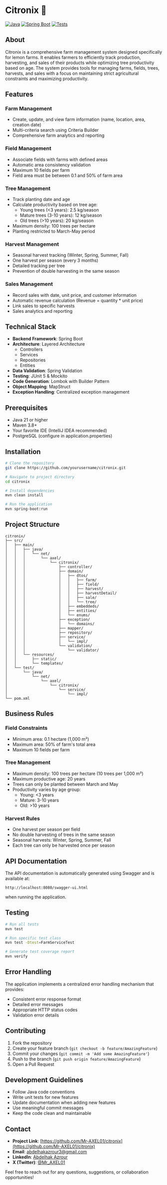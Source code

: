 # Citronix 🍋

[![Java](https://img.shields.io/badge/Java-21-red.svg)](https://www.oracle.com/java/)
[![Spring Boot](https://img.shields.io/badge/Spring%20Boot-3.x-green.svg)](https://spring.io/projects/spring-boot)
[![Tests](https://img.shields.io/badge/Tests-JUnit%205-orange.svg)](https://junit.org/junit5/)

## About

Citronix is a comprehensive farm management system designed specifically for lemon farms. It enables farmers to efficiently track production, harvesting, and sales of their products while optimizing tree productivity based on age. The system provides tools for managing farms, fields, trees, harvests, and sales with a focus on maintaining strict agricultural constraints and maximizing productivity.

## Features

### Farm Management
- Create, update, and view farm information (name, location, area, creation date)
- Multi-criteria search using Criteria Builder
- Comprehensive farm analytics and reporting

### Field Management
- Associate fields with farms with defined areas
- Automatic area consistency validation
- Maximum 10 fields per farm
- Field area must be between 0.1 and 50% of farm area

### Tree Management
- Track planting date and age
- Calculate productivity based on tree age:
    - Young trees (<3 years): 2.5 kg/season
    - Mature trees (3-10 years): 12 kg/season
    - Old trees (>10 years): 20 kg/season
- Maximum density: 100 trees per hectare
- Planting restricted to March-May period

### Harvest Management
- Seasonal harvest tracking (Winter, Spring, Summer, Fall)
- One harvest per season (every 3 months)
- Detailed tracking per tree
- Prevention of double harvesting in the same season

### Sales Management
- Record sales with date, unit price, and customer information
- Automatic revenue calculation (Revenue = quantity * unit price)
- Link sales to specific harvests
- Sales analytics and reporting

## Technical Stack

- **Backend Framework**: Spring Boot
- **Architecture**: Layered Architecture
    - Controllers
    - Services
    - Repositories
    - Entities
- **Data Validation**: Spring Validation
- **Testing**: JUnit 5 & Mockito
- **Code Generation**: Lombok with Builder Pattern
- **Object Mapping**: MapStruct
- **Exception Handling**: Centralized exception management

## Prerequisites

- Java 21 or higher
- Maven 3.8+
- Your favorite IDE (IntelliJ IDEA recommended)
- PostgreSQL (configure in application.properties)

## Installation

```bash
# Clone the repository
git clone https://github.com/yourusername/citronix.git

# Navigate to project directory
cd citronix

# Install dependencies
mvn clean install

# Run the application
mvn spring-boot:run
```

## Project Structure

```
citronix/
├── src/
│   ├── main/
│   │   ├── java/
│   │   │   └── net/
│   │   │       └── axel/
│   │   │           └── citronix/
│   │   │               ├── controller/
│   │   │               ├── domain/
│   │   │               │   ├── dtos/
│   │   │               │   │   ├── farm/
│   │   │               │   │   ├── field/
│   │   │               │   │   ├── harvest/
│   │   │               │   │   ├── harvestDetail/
│   │   │               │   │   ├── sale/
│   │   │               │   │   └── tree/
│   │   │               │   ├── embeddeds/
│   │   │               │   ├── entities/
│   │   │               │   └── enums/
│   │   │               ├── exception/
│   │   │               │   └── domains/
│   │   │               ├── mapper/
│   │   │               ├── repository/
│   │   │               ├── service/
│   │   │               │   └── impl/
│   │   │               └── validation/
│   │   │                   └── validator/
│   │   └── resources/
│   │       ├── static/
│   │       └── templates/
│   └── test/
│       └── java/
│           └── net/
│               └── axel/
│                   └── citronix/
│                       └── service/
│                           └── impl/
└── pom.xml
```

## Business Rules

### Field Constraints
- Minimum area: 0.1 hectare (1,000 m²)
- Maximum area: 50% of farm's total area
- Maximum 10 fields per farm

### Tree Management
- Maximum density: 100 trees per hectare (10 trees per 1,000 m²)
- Maximum productive age: 20 years
- Trees can only be planted between March and May
- Productivity varies by age group:
    - Young: <3 years
    - Mature: 3-10 years
    - Old: >10 years

### Harvest Rules
- One harvest per season per field
- No double harvesting of trees in the same season
- Seasonal harvests: Winter, Spring, Summer, Fall
- Each tree can only be harvested once per season

## API Documentation

The API documentation is automatically generated using Swagger and is available at:
```
http://localhost:8080/swagger-ui.html
```
when running the application.

## Testing

```bash
# Run all tests
mvn test

# Run specific test class
mvn test -Dtest=FarmServiceTest

# Generate test coverage report
mvn verify
```

## Error Handling

The application implements a centralized error handling mechanism that provides:
- Consistent error response format
- Detailed error messages
- Appropriate HTTP status codes
- Validation error details

## Contributing

1. Fork the repository
2. Create your feature branch (`git checkout -b feature/AmazingFeature`)
3. Commit your changes (`git commit -m 'Add some AmazingFeature'`)
4. Push to the branch (`git push origin feature/AmazingFeature`)
5. Open a Pull Request

## Development Guidelines

- Follow Java code conventions
- Write unit tests for new features
- Update documentation when adding new features
- Use meaningful commit messages
- Keep the code clean and maintainable

## Contact

- **Project Link**: [https://github.com/Mr-AXEL01/citronix](https://github.com/Mr-AXEL01/citronix)
- **Email**: abdelhakazrour3@gmail.com
- **LinkedIn**: [Abdelhak Azrour](https://www.linkedin.com/in/abd-elhaq-azrour/)
- **X (Twitter)**: [@Mr_AXEL01](https://x.com/Mr_AXEL01)

Feel free to reach out for any questions, suggestions, or collaboration opportunities!
